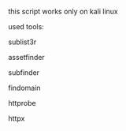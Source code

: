 this script works only on kali linux


used tools:

sublist3r

assetfinder 

subfinder 

findomain 

httprobe 

httpx
